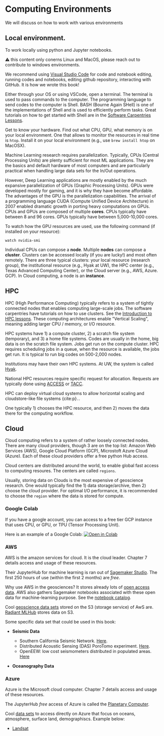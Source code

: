 # Computing Environments

We will discuss on how to work with various environments

## Local environment. 

To work locally using python and Jupyter notebooks.

⚠️ this content only conerns Linux and MacOS, please reach out to contribute to windows environments.

We recommend using [Visual Studio Code](https://code.visualstudio.com/) for code and notebook editing, running codes and notebooks, editing github repository, interacting with GitHub. It is how we wrote this book!

Either through your OS or using VSCode, open a terminal. The terminal is used to pass commands to the computer. The programming language to send codes to the computer is Shell. BASH (Bourne Again SHell) is one of the implementations of Shell and is used to efficiently perform tasks. Great tutorials on how to get started with Shell are in the [Software Carpentries Lessons](https://swcarpentry.github.io/shell-novice/).


Get to know your hardware. Find out what CPU, GPU, what memory is on your local environment. One that allows to monitor the resources in real time is ``htop``. Install it on your local environment (e.g., use ``brew install htop`` on MacOSX). 

Machine Learning research requires parallelization. Typically, CPUs (Central Processing Units) are plenty sufficient for most ML applications. They are the basics and default hardware of most computers and are particularly practical when handling large data sets for the In/Out operations. 

However, Deep Learning applications are mostly enabled by the much expansive parallelization of GPUs (Graphic Processing Units). GPUs were developed mostly for gaming, and it is why they have become affordable. The advantages of the GPU is the parallelization capabilities. The arrival of a programming language CUDA (Compute Unified Device Architecture) in 2007 enabled dramatic growth in porting heavy computations on GPUs. CPUs and GPUs are composed of multiple **cores**. CPUs typically have between 8 and 96 cores. GPUs typically have between 5,000-10,000 cores.

To watch how the GPU resources are used, use the following command (if installed on your resource):

    watch nvidia-smi

Individual CPUs can compose a **node**. Multiple **nodes** can compose a **cluster**. Clusters can be accessed locally (if you are lucky!) and most often remotely. There are three typical clusters: your local resource (research group), the institutional resource (e.g., Hyak at UW), the HPC center (e.g., Texas Advanced Computing Center), or the Cloud server (e.g., AWS, Azure. GCP). In Cloud computing, a node is an **instance**.


## HPC
HPC (High Performance Computing) typically refers to a system of tightly connected nodes that enables computing large-scale jobs. The software carpentries have tutorials on how to use clusters. See the [Introduction to HPC lessons](https://epcced.github.io/hpc-intro/). These computing architectures enable "Vertical Scaling", meaning adding larger CPU / memory, or I/O resource. 

HPC systems have 1) a compute cluster, 2) a scratch file system (temporary), and 3) a home file systems. Codes are usually in the home, big data is on the scratch file system. Jobs get run on the compute cluster. HPC requires scheduling jobs in a queue, when the resource is available, the jobs get run. It is typical to run big codes on 500-2,000 nodes. 

Institutions may have their own HPC systems. At UW, the system is called [Hyak](https://hyak.uw.edu/).

National HPC resources require specific request for allocation. Requests are typically done using [ACCESS](https://allocations.access-ci.org/) or [TACC](https://www.tacc.utexas.edu/).


HPC can deploy virtual cloud systems to allow horizontal scaling and cloudstore-like file systems {cite:p}`.`.

One typically 1) chooses the HPC resource, and then 2) moves the data there for the computing workflow.

## Cloud

Cloud computing refers to a system of rather loosely connected nodes. There are many cloud providers, though 3 are on the top list: Amazon Web Services (AWS), Google Cloud Platform (GCP), Microstoft Azure Cloud (Azure). Each of these cloud providers offer a free python Hub access.

Cloud centers are distributed around the world, to enable global fast access to computing resoures. The centers are called `regions`.

Usually, storing data on Clouds is the most expensive of geoscience research. One would typically find the 1) data storage/archive, then 2) choose the cloud provider. For optimal I/O performance, it is recommended to choose the `region` where the data is stored for compute.



### Google Colab

If you have a google account, you can access to a free tier GCP instance that uses CPU, or GPU, or TPU (Tensor Processing Unit).

Here is an example of a Google Colab: 
[![Open in Colab](https://colab.research.google.com/assets/colab-badge.svg)](https://colab.research.google.com/drive/1gpRHGtu9s67xntmM0uUtCJSBcSlB9vo0#scrollTo=J7KihpWyh9ed)


### AWS

AWS is the amazon services for cloud. It is the cloud leader.  Chapter 7 details access and usage of these resources.

Their JupyterHub for machine learning is ran out of [Sagemaker Studio](https://aws.amazon.com/sagemaker/). The first 250 hours of use (within the first 2 months) are *free*.

Why use AWS in the geosciences? It stores already lots of [open access data](https://registry.opendata.aws/). AWS also gathers Sagemaker notebooks associated with these open data for machine-learning purpose. See the [notebook catalog](https://registry.opendata.aws/service/sagemaker-studio-lab/usage-examples/).

Cool [geoscience data sets](https://aws.amazon.com/marketplace/search/results?category=ffb6cf06-608c-4b14-a5a9-756f1ccd5725&FULFILLMENT_OPTION_TYPE=DATA_EXCHANGE&CONTRACT_TYPE=OPEN_DATA_LICENSES&DATA_AVAILABLE_THROUGH=S3_OBJECTS&PRICING_MODEL=FREE&filters=FULFILLMENT_OPTION_TYPE%2CCONTRACT_TYPE%2CDATA_AVAILABLE_THROUGH%2CPRICING_MODEL) stored on the S3 (storage service) of AwS are. [Radiant MLHub](https://mlhub.earth/datasets) stores data on S3.

Some specific data set that could be used in this book:

* **Seismic Data**
    - Southern California Seismic Network. [Here](https://aws.amazon.com/marketplace/pp/prodview-c4rk5lxymj43i?sr=0-99&ref_=beagle&applicationId=AWSMPContessa).
    - Distributed Acoustic Sensing (DAS) PoroTomo experiment. [Here](https://aws.amazon.com/marketplace/pp/prodview-qd7w6cbnmssl2?sr=0-41&ref_=beagle&applicationId=AWSMPContessa).
    - OpenEEW: low cost seismometers distributed in populated areas. [Here](https://aws.amazon.com/marketplace/pp/prodview-ot34yes3afyhq?sr=0-1&ref_=beagle&applicationId=AWSMPContessa)

* **Oceanography Data**




### Azure

Azure is the Microsoft cloud computer. Chapter 7 details access and usage of these resources.

The JupyterHub *free* access of Azure is called the [Planetary Computer](https://planetarycomputer.microsoft.com/).

Cool [data sets](https://planetarycomputer.microsoft.com/catalog) to access directly on Azure that focus on oceans, atmosphere, surface land, demographiscs. Example below:

- [Landsat](https://planetarycomputer.microsoft.com/dataset/group/landsat)